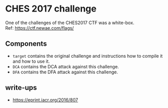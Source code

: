 # CHES 2017 challenge

One of the challenges of the CHES2017 CTF was a white-box.  
Ref: https://ctf.newae.com/flags/

Components
----------

* `target` contains the original challenge and instructions how to compile it and how to use it.
* `DCA` contains the DCA attack against this challenge.
* `DFA` contains the DFA attack against this challenge.

write-ups
---------

* https://eprint.iacr.org/2016/807
